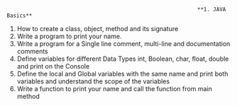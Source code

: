                                                                 **1. JAVA Basics**

  1. How to create a class, object, method and its signature
  2. Write a program to print your name.
  3. Write a program for a Single line comment, multi-line and documentation comments
  4. Define variables for different Data Types int, Boolean, char, float, double and print on the
  Console
  5. Define the local and Global variables with the same name and print both variables and
  understand the scope of the variables
  6. Write a function to print your name and call the function from main method
